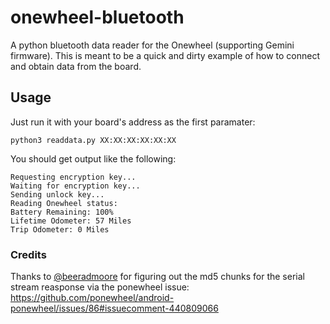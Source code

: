 # onewheel-bluetooth
A python bluetooth data reader for the Onewheel (supporting Gemini firmware).
This is meant to be a quick and dirty example of how to connect and obtain data from the board.

## Usage

Just run it with your board's address as the first paramater:

```
python3 readdata.py XX:XX:XX:XX:XX:XX
```

You should get output like the following:

```
Requesting encryption key...
Waiting for encryption key...
Sending unlock key...
Reading Onewheel status:
Battery Remaining: 100%
Lifetime Odometer: 57 Miles
Trip Odometer: 0 Miles
```

### Credits
Thanks to [@beeradmoore](https://github.com/beeradmoore) for figuring out the md5 chunks for the serial stream reasponse via the ponewheel issue: https://github.com/ponewheel/android-ponewheel/issues/86#issuecomment-440809066

